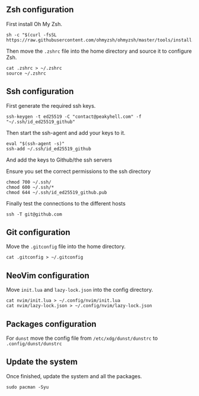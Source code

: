 ## Zsh configuration

First install Oh My Zsh.

```
sh -c "$(curl -fsSL https://raw.githubusercontent.com/ohmyzsh/ohmyzsh/master/tools/install.sh)"
```

Then move the `.zshrc` file into the home directory and source it to configure Zsh.

```
cat .zshrc > ~/.zshrc
source ~/.zshrc
```

## Ssh configuration

First generate the required ssh keys.

```
ssh-keygen -t ed25519 -C "contact@peakyhell.com" -f "~/.ssh/id_ed25519_github"
```

Then start the ssh-agent and add your keys to it.

```
eval "$(ssh-agent -s)"
ssh-add ~/.ssh/id_ed25519_github
```

And add the keys to Github/the ssh servers

Ensure you set the correct permissions to the ssh directory

```
chmod 700 ~/.ssh/
chmod 600 ~/.ssh/*
chmod 644 ~/.ssh/id_ed25519_github.pub
```

Finally test the connections to the different hosts

```
ssh -T git@github.com
```

## Git configuration

Move the `.gitconfig` file into the home directory.

```
cat .gitconfig > ~/.gitconfig
```

## NeoVim configuration

Move `init.lua` and `lazy-lock.json` into the config directory.

```
cat nvim/init.lua > ~/.config/nvim/init.lua
cat nvim/lazy-lock.json > ~/.config/nvim/lazy-lock.json
```

## Packages configuration

For `dunst` move the config file from `/etc/xdg/dunst/dunstrc` to `.config/dunst/dunstrc`

## Update the system

Once finished, update the system and all the packages.

```
sudo pacman -Syu
```
